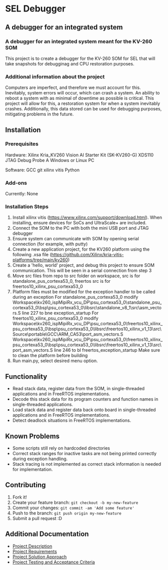 # SEL Debugger

## A debugger for an integrated system

### A debugger for an integrated system meant for the KV-260 SOM

This project is to create a debugger for the KV-260 SOM for SEL that will take snapshots for debugginag and CPU restoration purposes.

### Additional information about the project

Computers are imperfect, and therefore we must account for this. Inevitably, system errors will occur, which can crash a system. 
An ability to reboot a system with as minimal of downtime as possible is critical. This project will allow for this, a restoration
system for when a system inevitably crashes. Additionally, this data stored can be used for debugging purposes, mitigating problems
in the future.

## Installation

### Prerequisites

Hardware:
Xilinx Kria_KV260 Vision AI Starter Kit (SK-KV260-G)
XDS110 JTAG Debug Probe
A Windows or Linux PC

Software:
GCC
git
xilinx vitis
Python

### Add-ons

Currently: None

### Installation Steps
1.  Install xilinx vitis (https://www.xilinx.com/support/download.html). When installing, ensure devices for SoCs and UltraScale+ are included.
2.  Connect the SOM to the PC with both the mini USB port and JTAG debugger
3.  Ensure system can communicate with SOM by opening serial connection (for example, with putty)
4.  Create a new application project, for the KV260 platform using the following .xsa file (https://github.com/Xilinx/kria-vitis-platforms/tree/main/kv260)
5.  Create a 'hello, world' project, and debug this project to ensure SOM communication. This will be seen in a serial connection from step 3
6.  Move src files from repo to src folder on workspace, src is for standalone_pus_cortexa53_0, freertos src is for freertos10_xilinx_psu_cortexa53_0
7.  Platform files must be modified for the exception handler to be called during an exception 
    For standalone_pus_cortexa53_0 modify
    Workspace\kv260_ispMipiRx_vcu_DP\psu_cortexa53_0\standalone_psu_cortexa53_0\bsp\psu_cortexa53_0\libsrc\standalone_v8_1\src\asm_vectors.S
    line 227 to bne    exception_startup
    For freertos10_xilinx_psu_cortexa53_0 modify
    Workspace\kv260_ispMipiRx_vcu_DP\psu_cortexa53_0\freertos10_xilinx_psu_cortexa53_0\bsp\psu_cortexa53_0\libsrc\freertos10_xilinx_v1_13\src\Source\portable\GCC\ARM_CA53\port_asm_vectors.S
    Workspace\kv260_ispMipiRx_vcu_DP\psu_cortexa53_0\freertos10_xilinx_psu_cortexa53_0\bsp\psu_cortexa53_0\libsrc\freertos10_xilinx_v1_13\src\port_asm_vectors.S
    line 246 to bl   freertos_exception_startup
    Make sure to clean the platform before building
8.  Run main.py, select desired menu option.

## Functionality
- Read stack data, register data from the SOM, in single-threaded applications and in FreeRTOS implementations.
- Decode this stack data for its program counters and function names in single-threaded applications.
- Load stack data and register data back onto board in single-threaded applications and in FreeRTOS implementations.
- Detect deadlock situations in FreeRTOS implementations.

## Known Problems
- Some scripts still rely on hardcoded directories
- Correct stack ranges for inactive tasks are not being printed correctly during exception handling.
- Stack tracing is not implemented as correct stack information is needed for implementation.


## Contributing
1. Fork it!
2. Create your feature branch: `git checkout -b my-new-feature`
3. Commit your changes: `git commit -am 'Add some feature'`
4. Push to the branch: `git push origin my-new-feature`
5. Submit a pull request :D

## Additional Documentation
- [Project Description](https://github.com/WSUCptSCapstone-F23-S24/sel-embeddeddebugger/blob/main/documents/SEL-EmbeddedDebugger-Project-Description.pdf)
- [Project Requirements](https://github.com/WSUCptSCapstone-F23-S24/sel-embeddeddebugger/blob/main/documents/SEL-EmbeddedDebugger-Project-Requirements.pdf)
- [Project Solution Approach](https://github.com/WSUCptSCapstone-F23-S24/sel-embeddeddebugger/blob/main/documents/SEL-EmbeddedDebugger-Project-Solution-Approach.pdf)
- [Project Testing and Acceptance Criteria](https://github.com/WSUCptSCapstone-F23-S24/sel-embeddeddebugger/blob/main/documents/SELEmbeddedDebugger-TestingandAcceptance.pdf)
